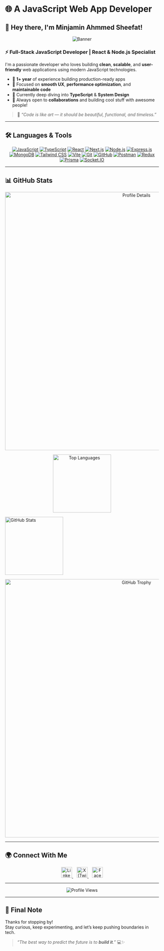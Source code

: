 # 🌐 A JavaScript Web App Developer

## 👋 Hey there, I'm Minjamin Ahmmed Sheefat!

<p align="center">
  <img src="https://i.ibb.co.com/2Yqsj8jW/cover.png" alt="Banner" />
</p>

### ⚡ Full-Stack JavaScript Developer | React & Node.js Specialist
I'm a passionate developer who loves building **clean**, **scalable**, and **user-friendly** web applications using modern JavaScript technologies.

- 🔭 **1+ year** of experience building production-ready apps  
- 🚀 Focused on **smooth UX**, **performance optimization**, and **maintainable code**  
- 🧠 Currently deep diving into **TypeScript** & **System Design**  
- 🤝 Always open to **collaborations** and building cool stuff with awesome people!

> 💬 _“Code is like art — it should be beautiful, functional, and timeless.”_

---

## 🛠️ Languages & Tools
<p align="center">
  <a href="https://developer.mozilla.org/en-US/docs/Web/JavaScript"><img src="https://skillicons.dev/icons?i=js" alt="JavaScript" title="JavaScript"/></a>
  <a href="https://www.typescriptlang.org/"><img src="https://skillicons.dev/icons?i=ts" alt="TypeScript" title="TypeScript"/></a>
  <a href="https://reactjs.org/"><img src="https://skillicons.dev/icons?i=react" alt="React" title="React"/></a>
  <a href="https://nextjs.org/"><img src="https://skillicons.dev/icons?i=nextjs" alt="Next.js" title="Next.js"/></a>
  <a href="https://nodejs.org/"><img src="https://skillicons.dev/icons?i=nodejs" alt="Node.js" title="Node.js"/></a>
  <a href="https://expressjs.com/"><img src="https://skillicons.dev/icons?i=express" alt="Express.js" title="Express.js"/></a>
  <a href="https://www.mongodb.com/"><img src="https://skillicons.dev/icons?i=mongodb" alt="MongoDB" title="MongoDB"/></a>
  <a href="https://tailwindcss.com/"><img src="https://skillicons.dev/icons?i=tailwind" alt="Tailwind CSS" title="Tailwind CSS"/></a>
  <a href="https://vitejs.dev/"><img src="https://skillicons.dev/icons?i=vite" alt="Vite" title="Vite"/></a>
  <a href="https://git-scm.com/"><img src="https://skillicons.dev/icons?i=git" alt="Git" title="Git"/></a>
  <a href="https://github.com/"><img src="https://skillicons.dev/icons?i=github" alt="GitHub" title="GitHub"/></a>
  <a href="https://www.postman.com/"><img src="https://skillicons.dev/icons?i=postman" alt="Postman" title="Postman"/></a>
  <a href="https://redux.js.org/"><img src="https://skillicons.dev/icons?i=redux" alt="Redux" title="Redux"/></a>
  <a href="https://www.prisma.io/"><img src="https://skillicons.dev/icons?i=prisma" alt="Prisma" title="Prisma"/></a>
  <a href="https://socket.io/"><img src="https://skillicons.dev/icons?i=socketio" alt="Socket.IO" title="Socket.IO"/></a>
</p>

---

## 📊 GitHub Stats

<p align="center">
  <img width="845" 
       src="https://github-profile-summary-cards.vercel.app/api/cards/profile-details?username=minjamin-ahmmed&theme=github_dark" 
       alt="Profile Details"/>
</p>

<p align="center">
  <img height="190" 
       src="https://github-readme-stats.vercel.app/api/top-langs/?username=minjamin-ahmmed&layout=compact&hide_border=true&title_color=ff8c00&text_color=f5f5f5&bg_color=000000&icon_color=ff8c00" 
       alt="Top Languages"/>

  <img height="190" 
       src="https://github-readme-stats.vercel.app/api?username=minjamin-ahmmed&show_icons=true&count_private=true&hide_border=true&title_color=ff8c00&text_color=f5f5f5&bg_color=000000&icon_color=ff8c00" 
       alt="GitHub Stats"/>
</p>

<p align="center">
  <img width="845" 
       src="https://github-profile-trophy.vercel.app/?username=minjamin-ahmmed&no-bg=true&no-frame=true&title=Commit,Followers,Repositories,Stars,PullRequest,Issues&column=6&margin-w=10&margin-h=10&theme=monokai" 
       alt="GitHub Trophy"/>
</p>


---

## 🌍 Connect With Me

<p align="center">
  <a href="https://www.linkedin.com/in/minjamin-ahmmed-sheefat/" target="_blank">
    <img alt="LinkedIn" width="35px" src="https://cdn-icons-png.flaticon.com/512/174/174857.png" />
  </a>&nbsp;&nbsp;
  <a href="https://x.com/sheefat_58" target="_blank">
    <img alt="X (Twitter)" width="35px" src="https://cdn-icons-png.flaticon.com/512/5968/5968958.png" />
  </a>&nbsp;&nbsp;
  <a href="https://www.facebook.com/minjamin.ahmmed/" target="_blank">
    <img alt="Facebook" width="35px" src="https://img.icons8.com/fluent/48/000000/facebook-new.png" />
  </a>
</p>

---

<p align="center">
  <img src="https://komarev.com/ghpvc/?username=minjamin-ahmmed&color=brightgreen&style=flat-square" alt="Profile Views" />
</p>

---

## 🚀 Final Note
Thanks for stopping by!  
Stay curious, keep experimenting, and let’s keep pushing boundaries in tech.  

> _“The best way to predict the future is to **build it**.”_ 💻✨
